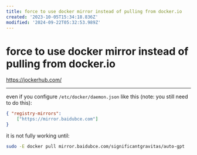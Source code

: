 ```yaml
---
title: force to use docker mirror instead of pulling from docker.io
created: '2023-10-05T15:34:18.836Z'
modified: '2024-09-22T05:32:53.989Z'
---
```


# force to use docker mirror instead of pulling from docker.io

https://jockerhub.com/

---

even if you configure `/etc/docker/daemon.json` like this (note: you still need to do this):

```json
{ "registry-mirrors": 
	["https://mirror.baidubce.com"]
}
```

it is not fully working until:

```bash
sudo -E docker pull mirror.baidubce.com/significantgravitas/auto-gpt
```
